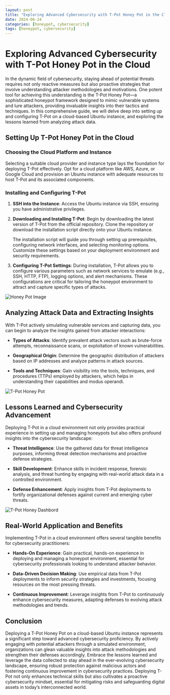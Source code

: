 ```yaml
---
layout: post
title: "Exploring Advanced Cybersecurity with T-Pot Honey Pot in the Cloud"
date: 2024-06-24
categories: [honeypot, cybersecurity]
tags: [honeypot, cybersecurity]
---
```



# Exploring Advanced Cybersecurity with T-Pot Honey Pot in the Cloud

In the dynamic field of cybersecurity, staying ahead of potential threats requires not only reactive measures but also proactive strategies that involve understanding attacker methodologies and motivations. One potent tool for achieving this understanding is the T-Pot Honey Pot—a sophisticated honeypot framework designed to mimic vulnerable systems and lure attackers, providing invaluable insights into their tactics and techniques. In this comprehensive guide, we will delve deep into setting up and configuring T-Pot on a cloud-based Ubuntu instance, and exploring the lessons learned from analyzing attack data.

## Setting Up T-Pot Honey Pot in the Cloud

### Choosing the Cloud Platform and Instance

Selecting a suitable cloud provider and instance type lays the foundation for deploying T-Pot effectively. Opt for a cloud platform like AWS, Azure, or Google Cloud and provision an Ubuntu instance with adequate resources to host T-Pot and its associated components.

### Installing and Configuring T-Pot

1. **SSH into the Instance**: Access the Ubuntu instance via SSH, ensuring you have administrative privileges.
   
2. **Downloading and Installing T-Pot**: Begin by downloading the latest version of T-Pot from the official repository. Clone the repository or download the installation script directly onto your Ubuntu instance.

   The installation script will guide you through setting up prerequisites, configuring network interfaces, and selecting monitoring options. Customize these settings based on your deployment environment and security requirements.

3. **Configuring T-Pot Settings**: During installation, T-Pot allows you to configure various parameters such as network services to emulate (e.g., SSH, HTTP, FTP), logging options, and alert mechanisms. These configurations are critical for tailoring the honeypot environment to attract and capture specific types of attacks.


![Honey Pot Image](https://i.imgur.com/4llQNEw.png)


## Analyzing Attack Data and Extracting Insights

With T-Pot actively simulating vulnerable services and capturing data, you can begin to analyze the insights gained from attacker interactions:

- **Types of Attacks**: Identify prevalent attack vectors such as brute-force attempts, reconnaissance scans, or exploitation of known vulnerabilities.
  
- **Geographical Origin**: Determine the geographic distribution of attackers based on IP addresses and analyze patterns in attack sources.

- **Tools and Techniques**: Gain visibility into the tools, techniques, and procedures (TTPs) employed by attackers, which helps in understanding their capabilities and modus operandi.


![T-Pot Honey Pot](https://i.imgur.com/NApb85k.png)


## Lessons Learned and Cybersecurity Advancement

Deploying T-Pot in a cloud environment not only provides practical experience in setting up and managing honeypots but also offers profound insights into the cybersecurity landscape:

- **Threat Intelligence**: Use the gathered data for threat intelligence purposes, informing threat detection mechanisms and proactive defense strategies.
  
- **Skill Development**: Enhance skills in incident response, forensic analysis, and threat hunting by engaging with real-world attack data in a controlled environment.
  
- **Defense Enhancement**: Apply insights from T-Pot deployments to fortify organizational defenses against current and emerging cyber threats.


![T-Pot Honey Dashbord](https://i.imgur.com/cZfkHUW.png)



## Real-World Application and Benefits

Implementing T-Pot in a cloud environment offers several tangible benefits for cybersecurity practitioners:

- **Hands-On Experience**: Gain practical, hands-on experience in deploying and managing a honeypot environment, essential for cybersecurity professionals looking to understand attacker behavior.
  
- **Data-Driven Decision Making**: Use empirical data from T-Pot deployments to inform security strategies and investments, focusing resources on the most pressing threats.

- **Continuous Improvement**: Leverage insights from T-Pot to continuously enhance cybersecurity measures, adapting defenses to evolving attack methodologies and trends.

## Conclusion

Deploying a T-Pot Honey Pot on a cloud-based Ubuntu instance represents a significant step toward advanced cybersecurity proficiency. By actively engaging with potential attackers through a simulated environment, organizations can glean valuable insights into attack methodologies and strengthen their defenses accordingly. Embrace the lessons learned and leverage the data collected to stay ahead in the ever-evolving cybersecurity landscape, ensuring robust protection against malicious actors and fostering continuous improvement in cybersecurity practices. Deploying T-Pot not only enhances technical skills but also cultivates a proactive cybersecurity mindset, essential for mitigating risks and safeguarding digital assets in today’s interconnected world.
